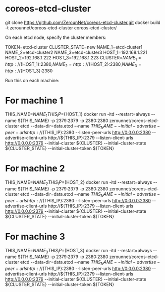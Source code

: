 # coreos-etcd-cluster

git clone https://github.com/ZerounNet/coreos-etcd-cluster.git
docker build -t zerounnet/coreos-etcd-cluster coreos-etcd-cluster/


On each etcd node, specify the cluster members:

TOKEN=etcd-cluster
CLUSTER_STATE=new
NAME_1=etcd-cluster1
NAME_2=etcd-cluster2
NAME_3=etcd-cluster3
HOST_1=192.168.1.221
HOST_2=192.168.1.222
HOST_3=192.168.1.223
CLUSTER=${NAME_1}=http://${HOST_1}:2380,${NAME_2}=http://${HOST_2}:2380,${NAME_3}=http://${HOST_3}:2380

Run this on each machine:

# For machine 1
THIS_NAME=${NAME_1}
THIS_IP=${HOST_1}
docker run -itd --restart=always --name ${THIS_NAME} -p 2379:2379 -p 2380:2380 zerounnet/coreos-etcd-cluster etcd --data-dir=data.etcd --name ${THIS_NAME} --initial-advertise-peer-urls http://${THIS_IP}:2380 --listen-peer-urls http://0.0.0.0:2380 --advertise-client-urls http://${THIS_IP}:2379 --listen-client-urls http://0.0.0.0:2379 --initial-cluster ${CLUSTER} --initial-cluster-state ${CLUSTER_STATE} --initial-cluster-token ${TOKEN}

	
# For machine 2
THIS_NAME=${NAME_2}
THIS_IP=${HOST_2}
docker run -itd --restart=always --name ${THIS_NAME} -p 2379:2379 -p 2380:2380 zerounnet/coreos-etcd-cluster etcd --data-dir=data.etcd --name ${THIS_NAME} --initial-advertise-peer-urls http://${THIS_IP}:2380 --listen-peer-urls http://0.0.0.0:2380 --advertise-client-urls http://${THIS_IP}:2379 --listen-client-urls http://0.0.0.0:2379 --initial-cluster ${CLUSTER} --initial-cluster-state ${CLUSTER_STATE} --initial-cluster-token ${TOKEN}

# For machine 3
THIS_NAME=${NAME_3}
THIS_IP=${HOST_3}
docker run -itd --restart=always --name ${THIS_NAME} -p 2379:2379 -p 2380:2380 zerounnet/coreos-etcd-cluster etcd --data-dir=data.etcd --name ${THIS_NAME} --initial-advertise-peer-urls http://${THIS_IP}:2380 --listen-peer-urls http://0.0.0.0:2380 --advertise-client-urls http://${THIS_IP}:2379 --listen-client-urls http://0.0.0.0:2379 --initial-cluster ${CLUSTER} --initial-cluster-state ${CLUSTER_STATE} --initial-cluster-token ${TOKEN}
